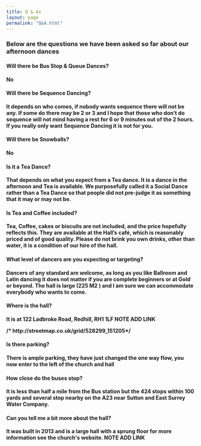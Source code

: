 ```yaml
---
title: Q & As
layout: page
permalink: "Q&A.html"
---
```





<article class="grid_12 Visible">
<h3><strong>Below are the questions we have been asked so far about our afternoon dances</h3>
<h4><strong>Will there be Bus Stop & Queue Dances?</strong></h4>
<p>No</p>
<h4><strong>Will there be Sequence Dancing?</strong></h4>
<p>It depends on who comes, if nobody wants sequence there will not be any. If some do there may be 2 or 3 and I hope that those who don’t do sequence will not mind having a rest for 6 or 9 minutes out of the 2 hours. If you really only want Sequence Dancing it is not for you.</p>
<h4><strong>Will there be Snowballs?</strong></h4>
<p>No</p>
<h4><strong>Is it a Tea Dance?</strong></h4>
<p>That depends on what you expect from a Tea dance. It is a dance in the afternoon and Tea is available. We purposefully called it a Social Dance rather than a Tea Dance so that people did not pre-judge it as something that it may or may not be.</p>
<h4><strong>Is Tea and Coffee included?</strong></h4>
<p>Tea, Coffee, cakes or biscuits are not included, and the price hopefully reflects this. They are available at the Hall’s café, which is reasonably priced and of good quality. Please do not brink you own drinks, other than water, it is a condition of our hire of the hall.</p>	
<h4><strong>What level of dancers are you expecting or targeting?</strong></h4>
<p>Dancers of any standard are welcome, as long as you like Ballroom and Latin dancing it does not matter if you are complete beginners or at Gold or beyond. The hall is large (225 M2 ) and I am sure we can accommodate everybody who wants to come. </p>
<h4><strong>Where is the hall?</strong></h4>
<p>It is at 122 Ladbroke Road, Redhill, RH1 1LF  NOTE ADD LINK</p> /* http://streetmap.co.uk/grid/528299_151205*/
<h4><strong>Is there parking?</strong></h4>
<p>There is ample parking, they have just changed the one way flow, you now enter to the left of the church and hall</p>
<h4><strong>How close do the buses stop?</strong></h4>
<p>It is less than half a mile from the Bus station but the 424 stops within 100 yards and several stop nearby on the A23 near Sutton and East Surrey Water Company.</p>
<h4><strong>Can you tell me a bit more about the hall?</strong></h4>
<p>It was built in 2013 and is a large hall with a sprung floor for more information see the church's website.  NOTE ADD LINK</p> 
</article>
